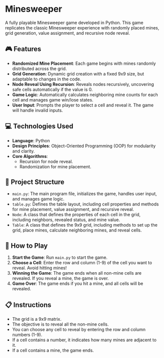 # Minesweeper 

A fully playable Minesweeper game developed in Python. This game replicates the classic Minesweeper experience with randomly placed mines, grid generation, value assignment, and recursive node reveal.

## 🎮 Features

- **Randomized Mine Placement**: Each game begins with mines randomly distributed across the grid.
- **Grid Generation**: Dynamic grid creation with a fixed 9x9 size, but adaptable to changes in the code.
- **Node Reveal Using Recursion**: Reveals nodes recursively, uncovering safe cells automatically if the value is 0.
- **Game Logic**: Automatically calculates neighboring mine counts for each cell and manages game win/lose states.
- **User Input**: Prompts the player to select a cell and reveal it. The game will handle invalid inputs.

## 💻 Technologies Used

- **Language**: Python
- **Design Principles**: Object-Oriented Programming (OOP) for modularity and clarity.
- **Core Algorithms**: 
  - Recursion for node reveal.
  - Randomization for mine placement.

## 📂 Project Structure

- `main.py`: The main program file, initializes the game, handles user input, and manages game logic.
- `table.py`: Defines the table layout, including cell properties and methods for mine placement, value assignment, and recursive reveal.
- `Node`: A class that defines the properties of each cell in the grid, including neighbors, revealed status, and mine value.
- `Table`: A class that defines the 9x9 grid, including methods to set up the grid, place mines, calculate neighboring mines, and reveal cells.

## 🚀 How to Play

1. **Start the Game**: Run `main.py` to start the game.
2. **Choose a Cell**: Enter the row and column (1-9) of the cell you want to reveal. Avoid hitting mines!
3. **Winning the Game**: The game ends when all non-mine cells are revealed. If you reveal a mine, the game is over.
4. **Game Over**: The game ends if you hit a mine, and all cells will be revealed.

## 📋 Instructions

- The grid is a 9x9 matrix.
- The objective is to reveal all the non-mine cells.
- You can choose any cell to reveal by entering the row and column numbers (1-9).
- If a cell contains a number, it indicates how many mines are adjacent to it.
- If a cell contains a mine, the game ends.

